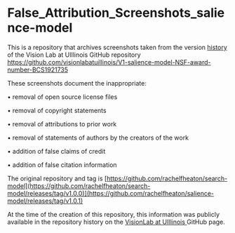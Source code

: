# False_Attribution_Screenshots_salience-model
This is a repository that archives screenshots taken from the version <a href="https://github.com/visionlabatuillinois/V1-salience-model-NSF-award-number-BCS1921735/activity"> history </a> of the Vision Lab at UIllinois GitHub repository https://github.com/visionlabatuillinois/V1-salience-model-NSF-award-number-BCS1921735

These screenshots document the inappropriate:

• removal of open source license files 

• removal of copyright statements

• removal of attributions to prior work

• removal of statements of authors by the creators of the work

• addition of false claims of credit

• addition of false citation information

The original repository and tag is [https://github.com/rachelfheaton/search-model](https://github.com/rachelfheaton/search-model/releases/tag/v1.0.0)](https://github.com/rachelfheaton/salience-model/releases/tag/v1.0.1)

At the time of the creation of this repository, this information was publicly available in the repository history on the <a href = "https://github.com/visionlabatuillinois"> VisionLab at UIllinois </a> GitHub page.
